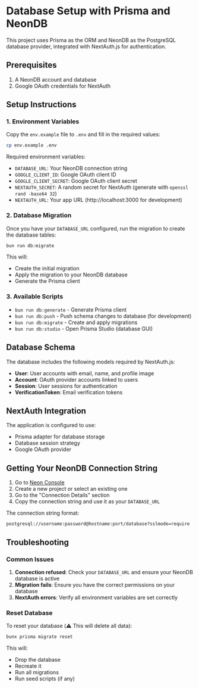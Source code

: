 # Database Setup with Prisma and NeonDB

This project uses Prisma as the ORM and NeonDB as the PostgreSQL database provider, integrated with NextAuth.js for authentication.

## Prerequisites

1. A NeonDB account and database
2. Google OAuth credentials for NextAuth

## Setup Instructions

### 1. Environment Variables

Copy the `env.example` file to `.env` and fill in the required values:

```bash
cp env.example .env
```

Required environment variables:
- `DATABASE_URL`: Your NeonDB connection string
- `GOOGLE_CLIENT_ID`: Google OAuth client ID
- `GOOGLE_CLIENT_SECRET`: Google OAuth client secret
- `NEXTAUTH_SECRET`: A random secret for NextAuth (generate with `openssl rand -base64 32`)
- `NEXTAUTH_URL`: Your app URL (http://localhost:3000 for development)

### 2. Database Migration

Once you have your `DATABASE_URL` configured, run the migration to create the database tables:

```bash
bun run db:migrate
```

This will:
- Create the initial migration
- Apply the migration to your NeonDB database
- Generate the Prisma client

### 3. Available Scripts

- `bun run db:generate` - Generate Prisma client
- `bun run db:push` - Push schema changes to database (for development)
- `bun run db:migrate` - Create and apply migrations
- `bun run db:studio` - Open Prisma Studio (database GUI)

## Database Schema

The database includes the following models required by NextAuth.js:

- **User**: User accounts with email, name, and profile image
- **Account**: OAuth provider accounts linked to users
- **Session**: User sessions for authentication
- **VerificationToken**: Email verification tokens

## NextAuth Integration

The application is configured to use:
- Prisma adapter for database storage
- Database session strategy
- Google OAuth provider

## Getting Your NeonDB Connection String

1. Go to [Neon Console](https://console.neon.tech/)
2. Create a new project or select an existing one
3. Go to the "Connection Details" section
4. Copy the connection string and use it as your `DATABASE_URL`

The connection string format:
```
postgresql://username:password@hostname:port/database?sslmode=require
```

## Troubleshooting

### Common Issues

1. **Connection refused**: Check your `DATABASE_URL` and ensure your NeonDB database is active
2. **Migration fails**: Ensure you have the correct permissions on your database
3. **NextAuth errors**: Verify all environment variables are set correctly

### Reset Database

To reset your database (⚠️ This will delete all data):

```bash
bunx prisma migrate reset
```

This will:
- Drop the database
- Recreate it
- Run all migrations
- Run seed scripts (if any)
